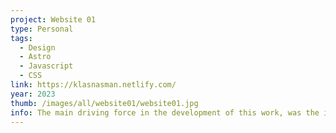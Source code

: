 ```yaml
---
project: Website 01
type: Personal
tags:
  - Design
  - Astro
  - Javascript
  - CSS
link: https://klasnasman.netlify.com/
year: 2023
thumb: /images/all/website01/website01.jpg
info: The main driving force in the development of this work, was the intention of framing the record of public space interventions throughout the 20th Century. Through a selection of significant cases and authors, this research aims to catalogue about a century of intellectual and artistic experimentations – while offering a synthesized method to plan and design such interventions, contextualising them through history.<p>Each section of the book is supported by a rich iconographic apparatus through which the reader can intuitively gain insight about the visual and theoretical background supporting these cases.
---
```

